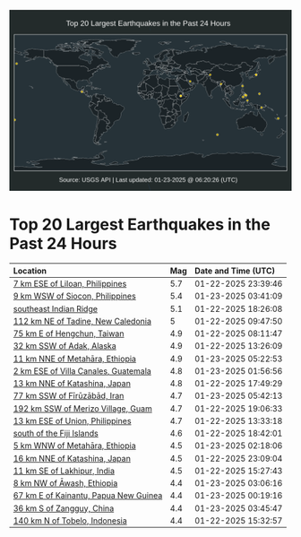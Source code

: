 ![Map](./map.png)

# Top 20 Largest Earthquakes in the Past 24 Hours

| Location | Mag | Date and Time (UTC) |
|:---|:---|:---|
| [7 km ESE of Liloan, Philippines](https://earthquake.usgs.gov/earthquakes/eventpage/us6000plql) | 5.7 | 01-22-2025 23:39:46 |
| [9 km WSW of Siocon, Philippines](https://earthquake.usgs.gov/earthquakes/eventpage/us6000plrc) | 5.4 | 01-23-2025 03:41:09 |
| [southeast Indian Ridge](https://earthquake.usgs.gov/earthquakes/eventpage/us6000plnf) | 5.1 | 01-22-2025 18:26:08 |
| [112 km NE of Tadine, New Caledonia](https://earthquake.usgs.gov/earthquakes/eventpage/us6000plk7) | 5 | 01-22-2025 09:47:50 |
| [75 km E of Hengchun, Taiwan](https://earthquake.usgs.gov/earthquakes/eventpage/us6000pljv) | 4.9 | 01-22-2025 08:11:47 |
| [32 km SSW of Adak, Alaska](https://earthquake.usgs.gov/earthquakes/eventpage/us6000plkr) | 4.9 | 01-22-2025 13:26:09 |
| [11 km NNE of Metahāra, Ethiopia](https://earthquake.usgs.gov/earthquakes/eventpage/us6000plrr) | 4.9 | 01-23-2025 05:22:53 |
| [2 km ESE of Villa Canales, Guatemala](https://earthquake.usgs.gov/earthquakes/eventpage/us6000plr3) | 4.8 | 01-23-2025 01:56:56 |
| [13 km NNE of Katashina, Japan](https://earthquake.usgs.gov/earthquakes/eventpage/us6000plms) | 4.8 | 01-22-2025 17:49:29 |
| [77 km SSW of Fīrūzābād, Iran](https://earthquake.usgs.gov/earthquakes/eventpage/us6000plru) | 4.7 | 01-23-2025 05:42:13 |
| [192 km SSW of Merizo Village, Guam](https://earthquake.usgs.gov/earthquakes/eventpage/us6000plnt) | 4.7 | 01-22-2025 19:06:33 |
| [13 km ESE of Union, Philippines](https://earthquake.usgs.gov/earthquakes/eventpage/us6000plkt) | 4.7 | 01-22-2025 13:33:18 |
| [south of the Fiji Islands](https://earthquake.usgs.gov/earthquakes/eventpage/us6000plnj) | 4.6 | 01-22-2025 18:42:01 |
| [5 km WNW of Metahāra, Ethiopia](https://earthquake.usgs.gov/earthquakes/eventpage/us6000plr5) | 4.5 | 01-23-2025 02:18:06 |
| [16 km NNE of Katashina, Japan](https://earthquake.usgs.gov/earthquakes/eventpage/us6000plqf) | 4.5 | 01-22-2025 23:09:04 |
| [11 km SE of Lakhipur, India](https://earthquake.usgs.gov/earthquakes/eventpage/us6000pll1) | 4.5 | 01-22-2025 15:27:43 |
| [8 km NW of Āwash, Ethiopia](https://earthquake.usgs.gov/earthquakes/eventpage/us6000plra) | 4.4 | 01-23-2025 03:06:16 |
| [67 km E of Kainantu, Papua New Guinea](https://earthquake.usgs.gov/earthquakes/eventpage/us6000plqp) | 4.4 | 01-23-2025 00:19:16 |
| [36 km S of Zangguy, China](https://earthquake.usgs.gov/earthquakes/eventpage/us6000plrd) | 4.4 | 01-23-2025 03:45:47 |
| [140 km N of Tobelo, Indonesia](https://earthquake.usgs.gov/earthquakes/eventpage/us6000pll2) | 4.4 | 01-22-2025 15:32:57 |

